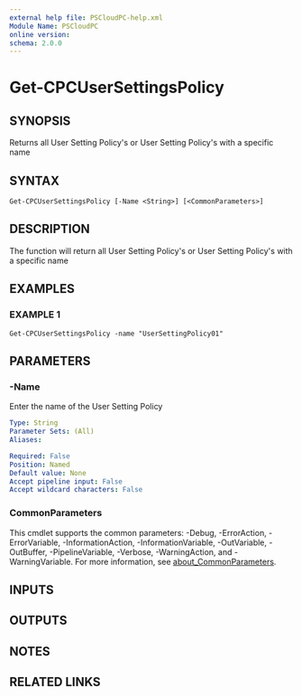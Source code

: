 ```yaml
---
external help file: PSCloudPC-help.xml
Module Name: PSCloudPC
online version:
schema: 2.0.0
---
```


# Get-CPCUserSettingsPolicy

## SYNOPSIS
Returns all User Setting Policy's or User Setting Policy's with a specific name

## SYNTAX

```
Get-CPCUserSettingsPolicy [-Name <String>] [<CommonParameters>]
```

## DESCRIPTION
The function will return all User Setting Policy's or User Setting Policy's with a specific name

## EXAMPLES

### EXAMPLE 1
```
Get-CPCUserSettingsPolicy -name "UserSettingPolicy01"
```

## PARAMETERS

### -Name
Enter the name of the User Setting Policy

```yaml
Type: String
Parameter Sets: (All)
Aliases:

Required: False
Position: Named
Default value: None
Accept pipeline input: False
Accept wildcard characters: False
```

### CommonParameters
This cmdlet supports the common parameters: -Debug, -ErrorAction, -ErrorVariable, -InformationAction, -InformationVariable, -OutVariable, -OutBuffer, -PipelineVariable, -Verbose, -WarningAction, and -WarningVariable. For more information, see [about_CommonParameters](http://go.microsoft.com/fwlink/?LinkID=113216).

## INPUTS

## OUTPUTS

## NOTES

## RELATED LINKS
